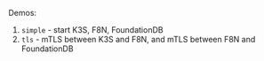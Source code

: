 Demos:
1. `simple` - start K3S, F8N, FoundationDB
2. `tls` - mTLS between K3S and F8N, and mTLS between F8N and FoundationDB
